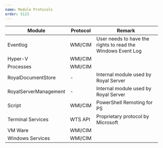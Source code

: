 ```yaml
---
name: Module Protocols
order: 5123
---
```


| Module                | Protocol | Remark                                                      |
| --------------------- | -------- | ----------------------------------------------------------- |
| Eventlog              | WMI/CIM  | User needs to have the rights to read the Windows Event Log |
| Hyper-V               | WMI/CIM  |                                                             |
| Processes             | WMI/CIM  |                                                             |
| RoyalDocumentStore    | -        | Internal module used by Royal Server                        |
| RoyalServerManagement | -        | Internal module used by Royal Server                        |
| Script                | WMI/CIM  | PowerShell Remoting for PS                                  |
| Terminal Services     | WTS API  | Proprietary protocol by Microsoft                           |
| VM Ware               | WMI/CIM  |                                                             |
| Windows Services      | WMI/CIM  |                                                             |
